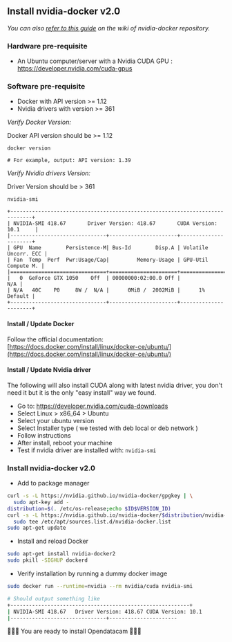 
## Install nvidia-docker v2.0

_You can also [refer to this guide](https://github.com/NVIDIA/nvidia-docker/wiki/Installation-(version-2.0)) on the wiki of nvidia-docker repository._

### Hardware pre-requisite 

- An Ubuntu computer/server with a Nvidia CUDA GPU : https://developer.nvidia.com/cuda-gpus

### Software pre-requisite 

- Docker with API version >= 1.12
- Nvidia drivers with version >= 361

_Verify Docker Version:_

Docker API version should be >= 1.12

```
docker version

# For example, output: API version: 1.39
```

_Verify Nvidia drivers Version:_

Driver Version should be > 361

```
nvidia-smi

+-----------------------------------------------------------------------------+
| NVIDIA-SMI 418.67       Driver Version: 418.67       CUDA Version: 10.1     |
|-------------------------------+----------------------+----------------------+
| GPU  Name        Persistence-M| Bus-Id        Disp.A | Volatile Uncorr. ECC |
| Fan  Temp  Perf  Pwr:Usage/Cap|         Memory-Usage | GPU-Util  Compute M. |
|===============================+======================+======================|
|   0  GeForce GTX 1050    Off  | 00000000:02:00.0 Off |                  N/A |
| N/A   40C    P0     8W /  N/A |      0MiB /  2002MiB |      1%      Default |
+-------------------------------+----------------------+----------------------+
```

#### Install / Update Docker

Follow the official documentation: [https://docs.docker.com/install/linux/docker-ce/ubuntu/](https://docs.docker.com/install/linux/docker-ce/ubuntu/)

#### Install / Update Nvidia driver

The following will also install CUDA along with latest nvidia driver, you don't need it but it is the only "easy install" way we found.

- Go to: https://developer.nvidia.com/cuda-downloads
- Select Linux > x86_64 > Ubuntu
- Select your ubuntu version
- Select Installer type ( we tested with deb local or deb network )
- Follow instructions
- After install, reboot your machine
- Test if nvidia driver are installed with: `nvidia-smi`

### Install nvidia-docker v2.0

- Add to package manager

```bash
curl -s -L https://nvidia.github.io/nvidia-docker/gpgkey | \
  sudo apt-key add -
distribution=$(. /etc/os-release;echo $ID$VERSION_ID)
curl -s -L https://nvidia.github.io/nvidia-docker/$distribution/nvidia-docker.list | \
  sudo tee /etc/apt/sources.list.d/nvidia-docker.list
sudo apt-get update
```

- Install and reload Docker

```bash
sudo apt-get install nvidia-docker2
sudo pkill -SIGHUP dockerd
```

- Verify installation by running a dummy docker image

```bash
sudo docker run --runtime=nvidia --rm nvidia/cuda nvidia-smi

# Should output something like
+----------------------------------------------------------+
| NVIDIA-SMI 418.67   Driver Version: 418.67 CUDA Version: 10.1
|-------------------------------+----------------------
```

🎉🎉🎉 You are ready to install Opendatacam 🎉🎉🎉

